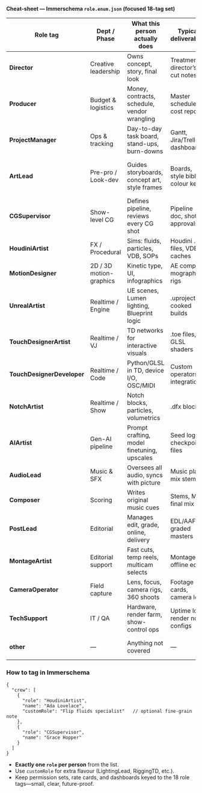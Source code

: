 **Cheat-sheet — Immerschema `role.enum.json` (focused 18-tag set)**

| Role tag                   | Dept / Phase            | What this person actually does                | Typical deliverables             | Legacy titles it replaces                  |
| -------------------------- | ----------------------- | --------------------------------------------- | -------------------------------- | ------------------------------------------ |
| **Director**               | Creative leadership     | Owns concept, story, final look               | Treatment, director’s cut notes  | Director                                   |
| **Producer**               | Budget & logistics      | Money, contracts, schedule, vendor wrangling  | Master schedule, cost reports    | Producer                                   |
| **ProjectManager**         | Ops & tracking          | Day-to-day task board, stand-ups, burn-downs  | Gantt, Jira/Trello dashboards    | Line Producer, Production Coordinator      |
| **ArtLead**                | Pre-pro / Look-dev      | Guides storyboards, concept art, style frames | Boards, style bible, colour keys | Writer, Storyboard Artist, Concept Artist  |
| **CGSupervisor**           | Show-level CG           | Defines pipeline, reviews every CG shot       | Pipeline doc, shot approvals     | VFX Supervisor, CG Supervisor, Pipeline TD |
| **HoudiniArtist**          | FX / Procedural         | Sims: fluids, particles, VDB, SOPs            | Houdini .hip files, VDB caches   | Houdini FX TD                              |
| **MotionDesigner**         | 2D / 3D motion-graphics | Kinetic type, UI, infographics                | AE comps, mograph rigs           | Motion Designer                            |
| **UnrealArtist**           | Realtime / Engine       | UE scenes, Lumen lighting, Blueprint logic    | .uproject, cooked builds         | Unreal Technical Artist                    |
| **TouchDesignerArtist**    | Realtime / VJ           | TD networks for interactive visuals           | .toe files, GLSL shaders         | TD content creator                         |
| **TouchDesignerDeveloper** | Realtime / Code         | Python/GLSL in TD, device I/O, OSC/MIDI       | Custom operators, integrations   | TD Python dev                              |
| **NotchArtist**            | Realtime / Show         | Notch blocks, particles, volumetrics          | .dfx blocks                      | Notch VFX artist                           |
| **AIArtist**               | Gen-AI pipeline         | Prompt crafting, model finetuning, upscales   | Seed logs, checkpoint files      | Prompt Engineer                            |
| **AudioLead**              | Music & SFX             | Oversees all audio, syncs with picture        | Music plan, mix stems            | Audio Supervisor                           |
| **Composer**               | Scoring                 | Writes original music cues                    | Stems, MIDI, final mix           | Composer                                   |
| **PostLead**               | Editorial               | Manages edit, grade, online, delivery         | EDL/AAF, graded masters          | Post Supervisor                            |
| **MontageArtist**          | Editorial support       | Fast cuts, temp reels, multicam selects       | Montaged offline edits           | Assistant Editor, Sizzle-reel editor       |
| **CameraOperator**         | Field capture           | Lens, focus, camera rigs, 360 shoots          | Footage cards, camera logs       | CameraMan                                  |
| **TechSupport**            | IT / QA                 | Hardware, render farm, show-control ops       | Uptime logs, render node configs | QA, IT, Researcher                         |
| **other**                  | —                       | Anything not covered                          | —                                | Hybrid / experimental titles               |

### How to tag in Immerschema

```jsonc
{
  "crew": [
    {
      "role": "HoudiniArtist",
      "name": "Ada Lovelace",
      "customRole": "Flip fluids specialist"   // optional fine-grain note
    },
    {
      "role": "CGSupervisor",
      "name": "Grace Hopper"
    }
  ]
}
```

* **Exactly one `role` per person** from the list.
* Use `customRole` for extra flavour (LightingLead, RiggingTD, etc.).
* Keep permission sets, rate cards, and dashboards keyed to the 18 role tags—small, clear, future-proof.
